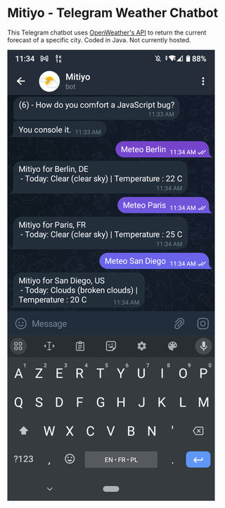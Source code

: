# Mitiyo - Telegram Weather Chatbot
This Telegram chatbot uses [OpenWeather's API](https://openweathermap.org/api) to return the current forecast of a specific city. Coded in Java. Not currently hosted.

![Mitiyo Chatbot Screenshot](github-media/mitiyo.png "It also gives bad jokes!")
